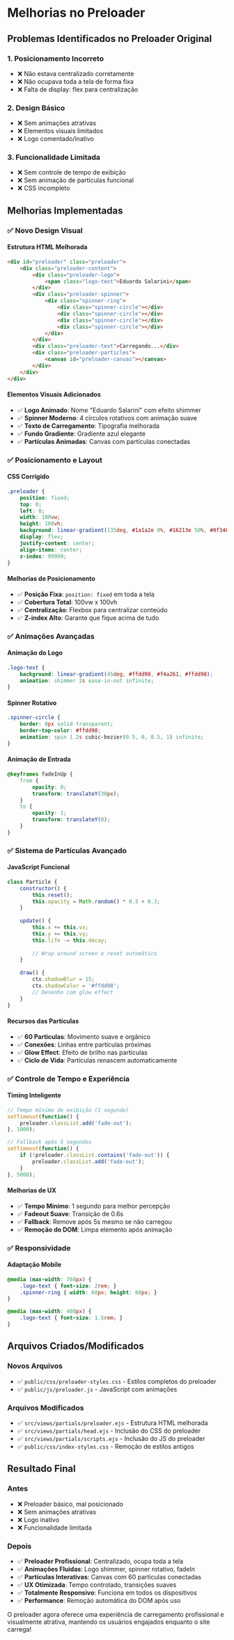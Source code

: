 # Melhorias no Preloader

## Problemas Identificados no Preloader Original

### 1. **Posicionamento Incorreto**
- ❌ Não estava centralizado corretamente
- ❌ Não ocupava toda a tela de forma fixa
- ❌ Falta de display: flex para centralização

### 2. **Design Básico**
- ❌ Sem animações atrativas
- ❌ Elementos visuais limitados
- ❌ Logo comentado/inativo

### 3. **Funcionalidade Limitada**
- ❌ Sem controle de tempo de exibição
- ❌ Sem animação de partículas funcional
- ❌ CSS incompleto

## Melhorias Implementadas

### ✅ **Novo Design Visual**

#### **Estrutura HTML Melhorada**
```html
<div id="preloader" class="preloader">
    <div class="preloader-content">
        <div class="preloader-logo">
            <span class="logo-text">Eduardo Salarini</span>
        </div>
        <div class="preloader-spinner">
            <div class="spinner-ring">
                <div class="spinner-circle"></div>
                <div class="spinner-circle"></div>
                <div class="spinner-circle"></div>
                <div class="spinner-circle"></div>
            </div>
        </div>
        <div class="preloader-text">Carregando...</div>
        <div class="preloader-particles">
            <canvas id="preloader-canvas"></canvas>
        </div>
    </div>
</div>
```

#### **Elementos Visuais Adicionados**
- ✅ **Logo Animado**: Nome "Eduardo Salarini" com efeito shimmer
- ✅ **Spinner Moderno**: 4 círculos rotativos com animação suave
- ✅ **Texto de Carregamento**: Tipografia melhorada
- ✅ **Fundo Gradiente**: Gradiente azul elegante
- ✅ **Partículas Animadas**: Canvas com partículas conectadas

### ✅ **Posicionamento e Layout**

#### **CSS Corrigido**
```css
.preloader {
    position: fixed;
    top: 0;
    left: 0;
    width: 100vw;
    height: 100vh;
    background: linear-gradient(135deg, #1a1a2e 0%, #16213e 50%, #0f3460 100%);
    display: flex;
    justify-content: center;
    align-items: center;
    z-index: 99999;
}
```

#### **Melhorias de Posicionamento**
- ✅ **Posição Fixa**: `position: fixed` em toda a tela
- ✅ **Cobertura Total**: 100vw x 100vh
- ✅ **Centralização**: Flexbox para centralizar conteúdo
- ✅ **Z-index Alto**: Garante que fique acima de tudo

### ✅ **Animações Avançadas**

#### **Animação do Logo**
```css
.logo-text {
    background: linear-gradient(45deg, #ffdd98, #f4a261, #ffdd98);
    animation: shimmer 2s ease-in-out infinite;
}
```

#### **Spinner Rotativo**
```css
.spinner-circle {
    border: 8px solid transparent;
    border-top-color: #ffdd98;
    animation: spin 1.2s cubic-bezier(0.5, 0, 0.5, 1) infinite;
}
```

#### **Animação de Entrada**
```css
@keyframes fadeInUp {
    from {
        opacity: 0;
        transform: translateY(30px);
    }
    to {
        opacity: 1;
        transform: translateY(0);
    }
}
```

### ✅ **Sistema de Partículas Avançado**

#### **JavaScript Funcional**
```javascript
class Particle {
    constructor() {
        this.reset();
        this.opacity = Math.random() * 0.5 + 0.3;
    }
    
    update() {
        this.x += this.vx;
        this.y += this.vy;
        this.life -= this.decay;
        
        // Wrap around screen e reset automático
    }
    
    draw() {
        ctx.shadowBlur = 15;
        ctx.shadowColor = '#ffdd98';
        // Desenho com glow effect
    }
}
```

#### **Recursos das Partículas**
- ✅ **60 Partículas**: Movimento suave e orgânico
- ✅ **Conexões**: Linhas entre partículas próximas
- ✅ **Glow Effect**: Efeito de brilho nas partículas
- ✅ **Ciclo de Vida**: Partículas renascem automaticamente

### ✅ **Controle de Tempo e Experiência**

#### **Timing Inteligente**
```javascript
// Tempo mínimo de exibição (1 segundo)
setTimeout(function() {
    preloader.classList.add('fade-out');
}, 1000);

// Fallback após 5 segundos
setTimeout(function() {
    if (!preloader.classList.contains('fade-out')) {
        preloader.classList.add('fade-out');
    }
}, 5000);
```

#### **Melhorias de UX**
- ✅ **Tempo Mínimo**: 1 segundo para melhor percepção
- ✅ **Fadeout Suave**: Transição de 0.6s
- ✅ **Fallback**: Remove após 5s mesmo se não carregou
- ✅ **Remoção do DOM**: Limpa elemento após animação

### ✅ **Responsividade**

#### **Adaptação Mobile**
```css
@media (max-width: 768px) {
    .logo-text { font-size: 2rem; }
    .spinner-ring { width: 60px; height: 60px; }
}

@media (max-width: 480px) {
    .logo-text { font-size: 1.5rem; }
}
```

## Arquivos Criados/Modificados

### **Novos Arquivos**
- ✅ `public/css/preloader-styles.css` - Estilos completos do preloader
- ✅ `public/js/preloader.js` - JavaScript com animações

### **Arquivos Modificados**
- ✅ `src/views/partials/preloader.ejs` - Estrutura HTML melhorada
- ✅ `src/views/partials/head.ejs` - Inclusão do CSS do preloader
- ✅ `src/views/partials/scripts.ejs` - Inclusão do JS do preloader
- ✅ `public/css/index-styles.css` - Remoção de estilos antigos

## Resultado Final

### **Antes**
- ❌ Preloader básico, mal posicionado
- ❌ Sem animações atrativas
- ❌ Logo inativo
- ❌ Funcionalidade limitada

### **Depois**
- ✅ **Preloader Profissional**: Centralizado, ocupa toda a tela
- ✅ **Animações Fluidas**: Logo shimmer, spinner rotativo, fadeIn
- ✅ **Partículas Interativas**: Canvas com 60 partículas conectadas
- ✅ **UX Otimizada**: Tempo controlado, transições suaves
- ✅ **Totalmente Responsivo**: Funciona em todos os dispositivos
- ✅ **Performance**: Remoção automática do DOM após uso

O preloader agora oferece uma experiência de carregamento profissional e visualmente atrativa, mantendo os usuários engajados enquanto o site carrega!

